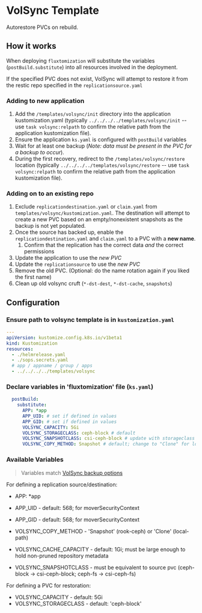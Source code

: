 # VolSync Template

Autorestore PVCs on rebuild.

## How it works

When deploying `fluxtomization` will substitute the variables (`postBuild.substitute`) into all resources involved in the deployment.

If the specified PVC does not exist, VolSync will attempt to restore it from the restic repo specified in the `replicationsource.yaml`

### Adding to new application

1. Add the `/templates/volsync/init` directory into the application kustomization.yaml
   (typically `../../../../templates/volsync/init` -- use `task volsync:relpath` to confirm the relative path from the application kustomization file).
2. Ensure the application `ks.yaml` is configured with `postBuild` variables
3. Wait for at least one backup (_Note: data must be present in the PVC for a backup to occur_).
4. During the first recovery, redirect to the `/templates/volsync/restore` location
   (typically `../../../../templates/volsync/restore` -- use `task volsync:relpath` to confirm the relative path from the application kustomization file).

### Adding on to an existing repo

1. Exclude `replicationdestination.yaml` or `claim.yaml` from `templates/volsync/kustomization.yaml`.  The destination will attempt to create a new PVC based on an empty/nonexistent snapshots as the backup is not yet populated.
2. Once the source has backed up, enable the `replicationdestination.yaml` and `claim.yaml` to a PVC with a **new name**.
   1. Confirm that the replication has the correct data _and_ the correct permissions
3. Update the application to use the _new PVC_
4. Update the `replicationsource` to use the _new PVC_
5. Remove the old PVC.  (Optional: do the name rotation again if you liked the first name)
6. Clean up old volsync cruft (`*-dst-dest`, `*-dst-cache`, `snapshots`)

## Configuration

### Ensure path to volsync template is in `kustomization.yaml`

```yaml
---
apiVersion: kustomize.config.k8s.io/v1beta1
kind: Kustomization
resources:
  - ./helmrelease.yaml
  - ./sops.secrets.yaml
  # app / appname / group / apps
  - ../../../../templates/volsync
```

### Declare variables in 'fluxtomization' file (`ks.yaml`)

```yaml
  postBuild:
    substitute:
      APP: *app
      APP_UID: # set if defined in values
      APP_GID: # set if defined in values
      VOLSYNC_CAPACITY: 5Gi
      VOLSYNC_STORAGECLASS: ceph-block # default
      VOLSYNC_SNAPSHOTCLASS: csi-ceph-block # update with storageclass
      VOLSYNC_COPY_METHOD: Snapshot # default; change to "Clone" for local-path
```

### Available Variables

> Variables match [VolSync backup options](https://volsync.readthedocs.io/en/stable/usage/restic/index.html#backup-options)

For defining a replication source/destination:

- APP: \*app
- APP_UID - default: 568; for moverSecurityContext
- APP_GID - default: 568; for moverSecurityContext

- VOLSYNC_COPY_METHOD - 'Snapshot' (rook-ceph) or 'Clone' (local-path)
- VOLSYNC_CACHE_CAPACITY - default: 1Gi; must be large enough to hold non-pruned repository metadata
- VOLSYNC_SNAPSHOTCLASS - must be equivalent to source pvc (ceph-block -> csi-ceph-block; ceph-fs -> csi-ceph-fs)

For defining a PVC for restoration:

- VOLSYNC_CAPACITY - default: 5Gi
- VOLSYNC_STORAGECLASS - default: 'ceph-block'
